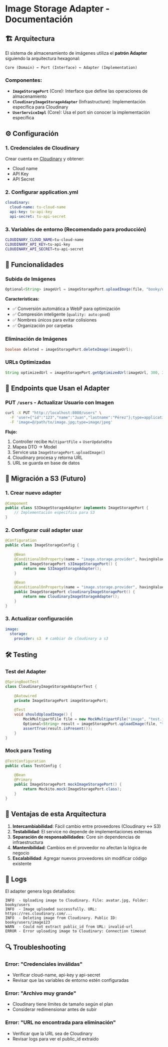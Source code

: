 # Image Storage Adapter - Documentación

## 🏗️ Arquitectura

El sistema de almacenamiento de imágenes utiliza el **patrón Adapter** siguiendo la arquitectura hexagonal:

```
Core (Domain) ← Port (Interface) ← Adapter (Implementation)
```

### Componentes:

- **`ImageStoragePort`** (Core): Interface que define las operaciones de almacenamiento
- **`CloudinaryImageStorageAdapter`** (Infrastructure): Implementación específica para Cloudinary
- **`UserServiceImpl`** (Core): Usa el port sin conocer la implementación específica

## ⚙️ Configuración

### 1. Credenciales de Cloudinary

Crear cuenta en [Cloudinary](https://cloudinary.com/) y obtener:
- Cloud name
- API Key  
- API Secret

### 2. Configurar application.yml

```yaml
cloudinary:
  cloud-name: tu-cloud-name
  api-key: tu-api-key
  api-secret: tu-api-secret
```

### 3. Variables de entorno (Recomendado para producción)

```bash
CLOUDINARY_CLOUD_NAME=tu-cloud-name
CLOUDINARY_API_KEY=tu-api-key
CLOUDINARY_API_SECRET=tu-api-secret
```

## 🔧 Funcionalidades

### Subida de Imágenes
```java
Optional<String> imageUrl = imageStoragePort.uploadImage(file, "booky/users");
```

**Características:**
- ✅ Conversión automática a WebP para optimización
- ✅ Compresión inteligente (`quality: auto:good`)
- ✅ Nombres únicos para evitar colisiones
- ✅ Organización por carpetas

### Eliminación de Imágenes
```java
boolean deleted = imageStoragePort.deleteImage(imageUrl);
```

### URLs Optimizadas
```java
String optimizedUrl = imageStoragePort.getOptimizedUrl(imageUrl, 300, 300);
```

## 🎯 Endpoints que Usan el Adapter

### PUT `/users` - Actualizar Usuario con Imagen
```bash
curl -X PUT "http://localhost:8080/users" \
  -F 'user={"id":"123","name":"Juan","lastname":"Pérez"};type=application/json' \
  -F 'image=@/path/to/image.jpg;type=image/jpeg'
```

**Flujo:**
1. Controller recibe `MultipartFile` + `UserUpdateDto`
2. Mapea DTO → Model
3. Service usa `ImageStoragePort.uploadImage()`
4. Cloudinary procesa y retorna URL
5. URL se guarda en base de datos

## 🔄 Migración a S3 (Futuro)

### 1. Crear nuevo adapter
```java
@Component
public class S3ImageStorageAdapter implements ImageStoragePort {
    // Implementación específica para S3
}
```

### 2. Configurar cuál adapter usar
```java
@Configuration
public class ImageStorageConfig {
    
    @Bean
    @ConditionalOnProperty(name = "image.storage.provider", havingValue = "s3")
    public ImageStoragePort s3ImageStoragePort() {
        return new S3ImageStorageAdapter();
    }
    
    @Bean
    @ConditionalOnProperty(name = "image.storage.provider", havingValue = "cloudinary", matchIfMissing = true)
    public ImageStoragePort cloudinaryImageStoragePort() {
        return new CloudinaryImageStorageAdapter();
    }
}
```

### 3. Actualizar configuración
```yaml
image:
  storage:
    provider: s3  # cambiar de cloudinary a s3
```

## 🛠️ Testing

### Test del Adapter
```java
@SpringBootTest
class CloudinaryImageStorageAdapterTest {
    
    @Autowired
    private ImageStoragePort imageStoragePort;
    
    @Test
    void shouldUploadImage() {
        MockMultipartFile file = new MockMultipartFile("image", "test.jpg", "image/jpeg", "content".getBytes());
        Optional<String> result = imageStoragePort.uploadImage(file, "test");
        assertTrue(result.isPresent());
    }
}
```

### Mock para Testing
```java
@TestConfiguration
public class TestConfig {
    
    @Bean
    @Primary
    public ImageStoragePort mockImageStoragePort() {
        return Mockito.mock(ImageStoragePort.class);
    }
}
```

## 🚀 Ventajas de esta Arquitectura

1. **Intercambiabilidad**: Fácil cambio entre proveedores (Cloudinary ↔ S3)
2. **Testabilidad**: El service no depende de implementaciones externas
3. **Separación de responsabilidades**: Core sin dependencias de infraestructura
4. **Mantenibilidad**: Cambios en el proveedor no afectan la lógica de negocio
5. **Escalabilidad**: Agregar nuevos proveedores sin modificar código existente

## 📝 Logs

El adapter genera logs detallados:

```
INFO  - Uploading image to Cloudinary. File: avatar.jpg, Folder: booky/users
INFO  - Image uploaded successfully. URL: https://res.cloudinary.com/...
INFO  - Deleting image from Cloudinary. Public ID: booky/users/image123
WARN  - Could not extract public_id from URL: invalid-url
ERROR - Error uploading image to Cloudinary: Connection timeout
```

## 🔍 Troubleshooting

### Error: "Credenciales inválidas"
- Verificar cloud-name, api-key y api-secret
- Revisar que las variables de entorno estén configuradas

### Error: "Archivo muy grande"
- Cloudinary tiene límites de tamaño según el plan
- Considerar redimensionar antes de subir

### Error: "URL no encontrada para eliminación"
- Verificar que la URL sea de Cloudinary
- Revisar logs para ver el public_id extraído 